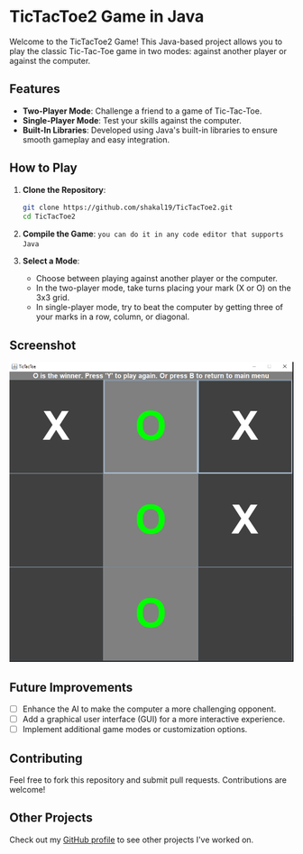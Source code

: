 # TicTacToe2 Game in Java

Welcome to the TicTacToe2 Game! This Java-based project allows you to play the classic Tic-Tac-Toe game in two modes: against another player or against the computer.

## Features

- **Two-Player Mode**: Challenge a friend to a game of Tic-Tac-Toe.
- **Single-Player Mode**: Test your skills against the computer.
- **Built-In Libraries**: Developed using Java's built-in libraries to ensure smooth gameplay and easy integration.

## How to Play

1. **Clone the Repository**:
    ```bash
    git clone https://github.com/shakal19/TicTacToe2.git
    cd TicTacToe2
    ```

2. **Compile the Game**:
    ```you can do it in any code editor that supports Java```


    

3. **Select a Mode**:
   - Choose between playing against another player or the computer.
   - In the two-player mode, take turns placing your mark (X or O) on the 3x3 grid.
   - In single-player mode, try to beat the computer by getting three of your marks in a row, column, or diagonal.

## Screenshot

![TicTacToe2 Game Screenshot](xox.PNG)

## Future Improvements

- [ ] Enhance the AI to make the computer a more challenging opponent.
- [ ] Add a graphical user interface (GUI) for a more interactive experience.
- [ ] Implement additional game modes or customization options.

## Contributing

Feel free to fork this repository and submit pull requests. Contributions are welcome!



## Other Projects

Check out my [GitHub profile](https://github.com/shakal19) to see other projects I've worked on.





